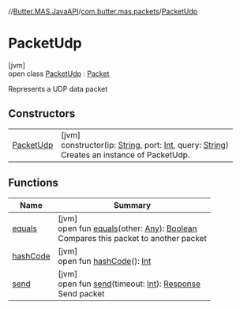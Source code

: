 //[Butter.MAS.JavaAPI](../../../index.md)/[com.butter.mas.packets](../index.md)/[PacketUdp](index.md)

# PacketUdp

[jvm]\
open class [PacketUdp](index.md) : [Packet](../-packet/index.md)

Represents a UDP data packet

## Constructors

| | |
|---|---|
| [PacketUdp](-packet-udp.md) | [jvm]<br>constructor(ip: [String](https://docs.oracle.com/javase/8/docs/api/java/lang/String.html), port: [Int](https://kotlinlang.org/api/core/kotlin-stdlib/kotlin/-int/index.html), query: [String](https://docs.oracle.com/javase/8/docs/api/java/lang/String.html))<br>Creates an instance of PacketUdp. |

## Functions

| Name | Summary |
|---|---|
| [equals](equals.md) | [jvm]<br>open fun [equals](equals.md)(other: [Any](https://kotlinlang.org/api/core/kotlin-stdlib/kotlin/-any/index.html)): [Boolean](https://kotlinlang.org/api/core/kotlin-stdlib/kotlin/-boolean/index.html)<br>Compares this packet to another packet |
| [hashCode](../-packet/hash-code.md) | [jvm]<br>open fun [hashCode](../-packet/hash-code.md)(): [Int](https://kotlinlang.org/api/core/kotlin-stdlib/kotlin/-int/index.html) |
| [send](send.md) | [jvm]<br>open fun [send](send.md)(timeout: [Int](https://kotlinlang.org/api/core/kotlin-stdlib/kotlin/-int/index.html)): [Response](../../data/-response/index.md)<br>Send packet |